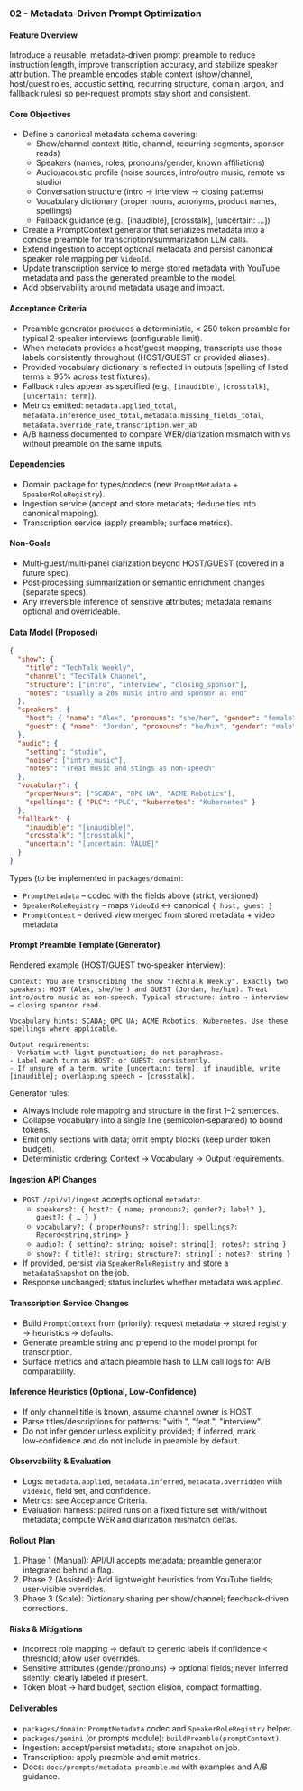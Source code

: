 ### 02 - Metadata‑Driven Prompt Optimization

#### Feature Overview

Introduce a reusable, metadata‑driven prompt preamble to reduce instruction length, improve transcription accuracy, and stabilize speaker attribution. The preamble encodes stable context (show/channel, host/guest roles, acoustic setting, recurring structure, domain jargon, and fallback rules) so per‑request prompts stay short and consistent.

#### Core Objectives

- Define a canonical metadata schema covering:
  - Show/channel context (title, channel, recurring segments, sponsor reads)
  - Speakers (names, roles, pronouns/gender, known affiliations)
  - Audio/acoustic profile (noise sources, intro/outro music, remote vs studio)
  - Conversation structure (intro → interview → closing patterns)
  - Vocabulary dictionary (proper nouns, acronyms, product names, spellings)
  - Fallback guidance (e.g., [inaudible], [crosstalk], [uncertain: …])
- Create a PromptContext generator that serializes metadata into a concise preamble for transcription/summarization LLM calls.
- Extend ingestion to accept optional metadata and persist canonical speaker role mapping per `VideoId`.
- Update transcription service to merge stored metadata with YouTube metadata and pass the generated preamble to the model.
- Add observability around metadata usage and impact.

#### Acceptance Criteria

- Preamble generator produces a deterministic, < 250 token preamble for typical 2‑speaker interviews (configurable limit).
- When metadata provides a host/guest mapping, transcripts use those labels consistently throughout (HOST/GUEST or provided aliases).
- Provided vocabulary dictionary is reflected in outputs (spelling of listed terms ≥ 95% across test fixtures).
- Fallback rules appear as specified (e.g., `[inaudible]`, `[crosstalk]`, `[uncertain: term]`).
- Metrics emitted: `metadata.applied_total`, `metadata.inference_used_total`, `metadata.missing_fields_total`, `metadata.override_rate`, `transcription.wer_ab`
- A/B harness documented to compare WER/diarization mismatch with vs without preamble on the same inputs.

#### Dependencies

- Domain package for types/codecs (new `PromptMetadata` + `SpeakerRoleRegistry`).
- Ingestion service (accept and store metadata; dedupe ties into canonical mapping).
- Transcription service (apply preamble; surface metrics).

#### Non‑Goals

- Multi‑guest/multi‑panel diarization beyond HOST/GUEST (covered in a future spec).
- Post‑processing summarization or semantic enrichment changes (separate specs).
- Any irreversible inference of sensitive attributes; metadata remains optional and overrideable.

#### Data Model (Proposed)

```json
{
  "show": {
    "title": "TechTalk Weekly",
    "channel": "TechTalk Channel",
    "structure": ["intro", "interview", "closing_sponsor"],
    "notes": "Usually a 20s music intro and sponsor at end"
  },
  "speakers": {
    "host": { "name": "Alex", "pronouns": "she/her", "gender": "female", "label": "HOST" },
    "guest": { "name": "Jordan", "pronouns": "he/him", "gender": "male", "label": "GUEST" }
  },
  "audio": {
    "setting": "studio",
    "noise": ["intro_music"],
    "notes": "Treat music and stings as non‑speech"
  },
  "vocabulary": {
    "properNouns": ["SCADA", "OPC UA", "ACME Robotics"],
    "spellings": { "PLC": "PLC", "kubernetes": "Kubernetes" }
  },
  "fallback": {
    "inaudible": "[inaudible]",
    "crosstalk": "[crosstalk]",
    "uncertain": "[uncertain: VALUE]"
  }
}
```

Types (to be implemented in `packages/domain`):

- `PromptMetadata` – codec with the fields above (strict, versioned)
- `SpeakerRoleRegistry` – maps `VideoId` ↔ canonical `{ host, guest }`
- `PromptContext` – derived view merged from stored metadata + video metadata

#### Prompt Preamble Template (Generator)

Rendered example (HOST/GUEST two‑speaker interview):

```
Context: You are transcribing the show "TechTalk Weekly". Exactly two speakers: HOST (Alex, she/her) and GUEST (Jordan, he/him). Treat intro/outro music as non‑speech. Typical structure: intro → interview → closing sponsor read.

Vocabulary hints: SCADA; OPC UA; ACME Robotics; Kubernetes. Use these spellings where applicable.

Output requirements:
- Verbatim with light punctuation; do not paraphrase.
- Label each turn as HOST: or GUEST: consistently.
- If unsure of a term, write [uncertain: term]; if inaudible, write [inaudible]; overlapping speech → [crosstalk].
```

Generator rules:

- Always include role mapping and structure in the first 1–2 sentences.
- Collapse vocabulary into a single line (semicolon‑separated) to bound tokens.
- Emit only sections with data; omit empty blocks (keep under token budget).
- Deterministic ordering: Context → Vocabulary → Output requirements.

#### Ingestion API Changes

- `POST /api/v1/ingest` accepts optional `metadata`:
  - `speakers?: { host?: { name; pronouns?; gender?; label? }, guest?: { … } }`
  - `vocabulary?: { properNouns?: string[]; spellings?: Record<string,string> }`
  - `audio?: { setting?: string; noise?: string[]; notes?: string }`
  - `show?: { title?: string; structure?: string[]; notes?: string }`
- If provided, persist via `SpeakerRoleRegistry` and store a `metadataSnapshot` on the job.
- Response unchanged; status includes whether metadata was applied.

#### Transcription Service Changes

- Build `PromptContext` from (priority): request metadata → stored registry → heuristics → defaults.
- Generate preamble string and prepend to the model prompt for transcription.
- Surface metrics and attach preamble hash to LLM call logs for A/B comparability.

#### Inference Heuristics (Optional, Low‑Confidence)

- If only channel title is known, assume channel owner is HOST.
- Parse titles/descriptions for patterns: "with <Guest>", "feat.", "interview".
- Do not infer gender unless explicitly provided; if inferred, mark low‑confidence and do not include in preamble by default.

#### Observability & Evaluation

- Logs: `metadata.applied`, `metadata.inferred`, `metadata.overridden` with `videoId`, field set, and confidence.
- Metrics: see Acceptance Criteria.
- Evaluation harness: paired runs on a fixed fixture set with/without metadata; compute WER and diarization mismatch deltas.

#### Rollout Plan

1. Phase 1 (Manual): API/UI accepts metadata; preamble generator integrated behind a flag.
2. Phase 2 (Assisted): Add lightweight heuristics from YouTube fields; user‑visible overrides.
3. Phase 3 (Scale): Dictionary sharing per show/channel; feedback‑driven corrections.

#### Risks & Mitigations

- Incorrect role mapping → default to generic labels if confidence < threshold; allow user overrides.
- Sensitive attributes (gender/pronouns) → optional fields; never inferred silently; clearly labeled if present.
- Token bloat → hard budget, section elision, compact formatting.

#### Deliverables

- `packages/domain`: `PromptMetadata` codec and `SpeakerRoleRegistry` helper.
- `packages/gemini` (or prompts module): `buildPreamble(promptContext)`.
- Ingestion: accept/persist metadata; store snapshot on job.
- Transcription: apply preamble and emit metrics.
- Docs: `docs/prompts/metadata-preamble.md` with examples and A/B guidance.

